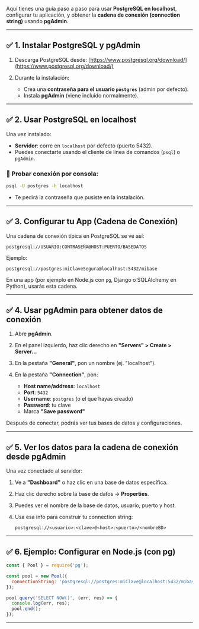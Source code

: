 Aquí tienes una guía paso a paso para usar **PostgreSQL en localhost**, configurar tu aplicación, y obtener la **cadena de conexión (connection string)** usando **pgAdmin**.

---

## ✅ 1. **Instalar PostgreSQL y pgAdmin**

1. Descarga PostgreSQL desde: [https://www.postgresql.org/download/](https://www.postgresql.org/download/)
2. Durante la instalación:

   * Crea una **contraseña para el usuario `postgres`** (admin por defecto).
   * Instala **pgAdmin** (viene incluido normalmente).

---

## ✅ 2. **Usar PostgreSQL en localhost**

Una vez instalado:

* **Servidor**: corre en `localhost` por defecto (puerto 5432).
* Puedes conectarte usando el cliente de línea de comandos (`psql`) o `pgAdmin`.

### 🧪 Probar conexión por consola:

```bash
psql -U postgres -h localhost
```

* Te pedirá la contraseña que pusiste en la instalación.

---

## ✅ 3. **Configurar tu App (Cadena de Conexión)**

Una cadena de conexión típica en PostgreSQL se ve así:

```
postgresql://USUARIO:CONTRASEÑA@HOST:PUERTO/BASEDATOS
```

Ejemplo:

```
postgresql://postgres:miClaveSegura@localhost:5432/mibase
```

En una app (por ejemplo en Node.js con `pg`, Django o SQLAlchemy en Python), usarás esta cadena.

---

## ✅ 4. **Usar pgAdmin para obtener datos de conexión**

1. Abre **pgAdmin**.
2. En el panel izquierdo, haz clic derecho en **"Servers" > Create > Server...**
3. En la pestaña **"General"**, pon un nombre (ej. "localhost").
4. En la pestaña **"Connection"**, pon:

   * **Host name/address**: `localhost`
   * **Port**: `5432`
   * **Username**: `postgres` (o el que hayas creado)
   * **Password**: tu clave
   * Marca **"Save password"**

Después de conectar, podrás ver tus bases de datos y configuraciones.

---

## ✅ 5. **Ver los datos para la cadena de conexión desde pgAdmin**

Una vez conectado al servidor:

1. Ve a **"Dashboard"** o haz clic en una base de datos específica.
2. Haz clic derecho sobre la base de datos → **Properties**.
3. Puedes ver el nombre de la base de datos, usuario, puerto y host.
4. Usa esa info para construir tu connection string:

   ```
   postgresql://<usuario>:<clave>@<host>:<puerto>/<nombreBD>
   ```

---

## ✅ 6. **Ejemplo: Configurar en Node.js (con pg)**

```javascript
const { Pool } = require('pg');

const pool = new Pool({
  connectionString: 'postgresql://postgres:miClave@localhost:5432/mibase'
});

pool.query('SELECT NOW()', (err, res) => {
  console.log(err, res);
  pool.end();
});
```

---
